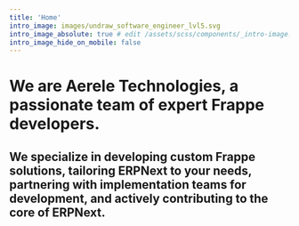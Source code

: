 ```yaml
---
title: 'Home'
intro_image: images/undraw_software_engineer_lvl5.svg
intro_image_absolute: true # edit /assets/scss/components/_intro-image.scss for full control
intro_image_hide_on_mobile: false
---
```


# We are Aerele Technologies, a passionate team of expert Frappe developers.

## We specialize in developing custom Frappe solutions, tailoring ERPNext to your needs, partnering with implementation teams for development, and actively contributing to the core of ERPNext.
